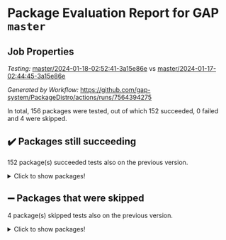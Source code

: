 # Package Evaluation Report for GAP `master`

## Job Properties

*Testing:* [master/2024-01-18-02:52:41-3a15e86e](https://github.com/gap-system/PackageDistro/blob/data/reports/master/2024-01-18-02:52:41-3a15e86e) vs [master/2024-01-17-02:44:45-3a15e86e](https://github.com/gap-system/PackageDistro/blob/data/reports/master/2024-01-17-02:44:45-3a15e86e)

*Generated by Workflow:* https://github.com/gap-system/PackageDistro/actions/runs/7564394275

In total, 156 packages were tested, out of which 152 succeeded, 0 failed and 4 were skipped.

## :heavy_check_mark: Packages still succeeding

152 package(s) succeeded tests also on the previous version.
<details><summary>Click to show packages!</summary>

- 4ti2interface 2023.02-04 [(success)](https://github.com/gap-system/PackageDistro/actions/runs/7564394275/job/20598791527)
- ace 5.6.2 [(success)](https://github.com/gap-system/PackageDistro/actions/runs/7564394275/job/20598791686)
- aclib 1.3.2 [(success)](https://github.com/gap-system/PackageDistro/actions/runs/7564394275/job/20598791832)
- agt 0.3.1 [(success)](https://github.com/gap-system/PackageDistro/actions/runs/7564394275/job/20598791961)
- alnuth 3.2.1 [(success)](https://github.com/gap-system/PackageDistro/actions/runs/7564394275/job/20598792147)
- anupq 3.3.0 [(success)](https://github.com/gap-system/PackageDistro/actions/runs/7564394275/job/20598792301)
- atlasrep 2.1.8 [(success)](https://github.com/gap-system/PackageDistro/actions/runs/7564394275/job/20598792459)
- autodoc 2023.06.19 [(success)](https://github.com/gap-system/PackageDistro/actions/runs/7564394275/job/20598792604)
- automata 1.15 [(success)](https://github.com/gap-system/PackageDistro/actions/runs/7564394275/job/20598792760)
- automgrp 1.3.2 [(success)](https://github.com/gap-system/PackageDistro/actions/runs/7564394275/job/20598792950)
- autpgrp 1.11 [(success)](https://github.com/gap-system/PackageDistro/actions/runs/7564394275/job/20598793154)
- cap 2024.01-03 [(success)](https://github.com/gap-system/PackageDistro/actions/runs/7564394275/job/20598793311)
- caratinterface 2.3.6 [(success)](https://github.com/gap-system/PackageDistro/actions/runs/7564394275/job/20598793456)
- cddinterface 2022.11.01 [(success)](https://github.com/gap-system/PackageDistro/actions/runs/7564394275/job/20598793597)
- circle 1.6.6 [(success)](https://github.com/gap-system/PackageDistro/actions/runs/7564394275/job/20598793718)
- classicpres 1.22 [(success)](https://github.com/gap-system/PackageDistro/actions/runs/7564394275/job/20598793897)
- cohomolo 1.6.11 [(success)](https://github.com/gap-system/PackageDistro/actions/runs/7564394275/job/20598794050)
- congruence 1.2.5 [(success)](https://github.com/gap-system/PackageDistro/actions/runs/7564394275/job/20598794199)
- corelg 1.56 [(success)](https://github.com/gap-system/PackageDistro/actions/runs/7564394275/job/20598794329)
- crime 1.6 [(success)](https://github.com/gap-system/PackageDistro/actions/runs/7564394275/job/20598794468)
- crisp 1.4.6 [(success)](https://github.com/gap-system/PackageDistro/actions/runs/7564394275/job/20598794602)
- crypting 0.10.4 [(success)](https://github.com/gap-system/PackageDistro/actions/runs/7564394275/job/20598794759)
- cryst 4.1.27 [(success)](https://github.com/gap-system/PackageDistro/actions/runs/7564394275/job/20598794934)
- crystcat 1.1.10 [(success)](https://github.com/gap-system/PackageDistro/actions/runs/7564394275/job/20598795103)
- ctbllib 1.3.7 [(success)](https://github.com/gap-system/PackageDistro/actions/runs/7564394275/job/20598795271)
- cubefree 1.19 [(success)](https://github.com/gap-system/PackageDistro/actions/runs/7564394275/job/20598795454)
- curlinterface 2.3.2 [(success)](https://github.com/gap-system/PackageDistro/actions/runs/7564394275/job/20598795631)
- cvec 2.8.1 [(success)](https://github.com/gap-system/PackageDistro/actions/runs/7564394275/job/20598795792)
- datastructures 0.3.0 [(success)](https://github.com/gap-system/PackageDistro/actions/runs/7564394275/job/20598795976)
- deepthought 1.0.6 [(success)](https://github.com/gap-system/PackageDistro/actions/runs/7564394275/job/20598796146)
- design 1.8 [(success)](https://github.com/gap-system/PackageDistro/actions/runs/7564394275/job/20598796313)
- difsets 2.3.1 [(success)](https://github.com/gap-system/PackageDistro/actions/runs/7564394275/job/20598796473)
- digraphs 1.6.3 [(success)](https://github.com/gap-system/PackageDistro/actions/runs/7564394275/job/20598796639)
- edim 1.3.7 [(success)](https://github.com/gap-system/PackageDistro/actions/runs/7564394275/job/20598796804)
- example 4.3.4 [(success)](https://github.com/gap-system/PackageDistro/actions/runs/7564394275/job/20598796993)
- examplesforhomalg 2023.10-01 [(success)](https://github.com/gap-system/PackageDistro/actions/runs/7564394275/job/20598797180)
- factint 1.6.3 [(success)](https://github.com/gap-system/PackageDistro/actions/runs/7564394275/job/20598797346)
- ferret 1.0.9 [(success)](https://github.com/gap-system/PackageDistro/actions/runs/7564394275/job/20598797514)
- fga 1.5.0 [(success)](https://github.com/gap-system/PackageDistro/actions/runs/7564394275/job/20598797678)
- fining 1.5.6 [(success)](https://github.com/gap-system/PackageDistro/actions/runs/7564394275/job/20598797844)
- float 1.0.4 [(success)](https://github.com/gap-system/PackageDistro/actions/runs/7564394275/job/20598798021)
- format 1.4.3 [(success)](https://github.com/gap-system/PackageDistro/actions/runs/7564394275/job/20598798217)
- forms 1.2.9 [(success)](https://github.com/gap-system/PackageDistro/actions/runs/7564394275/job/20598798375)
- fplsa 1.2.6 [(success)](https://github.com/gap-system/PackageDistro/actions/runs/7564394275/job/20598798590)
- fr 2.4.13 [(success)](https://github.com/gap-system/PackageDistro/actions/runs/7564394275/job/20598798790)
- francy 2.0.3 [(success)](https://github.com/gap-system/PackageDistro/actions/runs/7564394275/job/20598798974)
- fwtree 1.3 [(success)](https://github.com/gap-system/PackageDistro/actions/runs/7564394275/job/20598799149)
- gapdoc 1.6.6 [(success)](https://github.com/gap-system/PackageDistro/actions/runs/7564394275/job/20598799309)
- gauss 2023.02-04 [(success)](https://github.com/gap-system/PackageDistro/actions/runs/7564394275/job/20598799508)
- gaussforhomalg 2023.11-01 [(success)](https://github.com/gap-system/PackageDistro/actions/runs/7564394275/job/20598799906)
- gbnp 1.0.5 [(success)](https://github.com/gap-system/PackageDistro/actions/runs/7564394275/job/20598800411)
- generalizedmorphismsforcap 2023.08-02 [(success)](https://github.com/gap-system/PackageDistro/actions/runs/7564394275/job/20598800609)
- genss 1.6.8 [(success)](https://github.com/gap-system/PackageDistro/actions/runs/7564394275/job/20598800839)
- gradedmodules 2024.01-01 [(success)](https://github.com/gap-system/PackageDistro/actions/runs/7564394275/job/20598801045)
- gradedringforhomalg 2023.08-01 [(success)](https://github.com/gap-system/PackageDistro/actions/runs/7564394275/job/20598801242)
- grape 4.9.0 [(success)](https://github.com/gap-system/PackageDistro/actions/runs/7564394275/job/20598801427)
- groupoids 1.73 [(success)](https://github.com/gap-system/PackageDistro/actions/runs/7564394275/job/20598801635)
- grpconst 2.6.4 [(success)](https://github.com/gap-system/PackageDistro/actions/runs/7564394275/job/20598801854)
- guarana 0.96.3 [(success)](https://github.com/gap-system/PackageDistro/actions/runs/7564394275/job/20598802102)
- guava 3.18 [(success)](https://github.com/gap-system/PackageDistro/actions/runs/7564394275/job/20598802383)
- hap 1.61 [(success)](https://github.com/gap-system/PackageDistro/actions/runs/7564394275/job/20598802631)
- hapcryst 0.1.15 [(success)](https://github.com/gap-system/PackageDistro/actions/runs/7564394275/job/20598802843)
- hecke 1.5.3 [(success)](https://github.com/gap-system/PackageDistro/actions/runs/7564394275/job/20598803027)
- help 3.5 [(success)](https://github.com/gap-system/PackageDistro/actions/runs/7564394275/job/20598803220)
- homalg 2024.01-01 [(success)](https://github.com/gap-system/PackageDistro/actions/runs/7564394275/job/20598803367)
- homalgtocas 2023.11-01 [(success)](https://github.com/gap-system/PackageDistro/actions/runs/7564394275/job/20598803560)
- idrel 2.45 [(success)](https://github.com/gap-system/PackageDistro/actions/runs/7564394275/job/20598803754)
- images 1.3.1 [(success)](https://github.com/gap-system/PackageDistro/actions/runs/7564394275/job/20598803976)
- intpic 0.3.0 [(success)](https://github.com/gap-system/PackageDistro/actions/runs/7564394275/job/20598804121)
- io 4.8.2 [(success)](https://github.com/gap-system/PackageDistro/actions/runs/7564394275/job/20598804285)
- io_forhomalg 2023.02-04 [(success)](https://github.com/gap-system/PackageDistro/actions/runs/7564394275/job/20598804465)
- irredsol 1.4.4 [(success)](https://github.com/gap-system/PackageDistro/actions/runs/7564394275/job/20598804651)
- json 2.1.1 [(success)](https://github.com/gap-system/PackageDistro/actions/runs/7564394275/job/20598804816)
- jupyterkernel 1.5.0 [(success)](https://github.com/gap-system/PackageDistro/actions/runs/7564394275/job/20598804981)
- jupyterviz 1.5.6 [(success)](https://github.com/gap-system/PackageDistro/actions/runs/7564394275/job/20598805159)
- kan 1.36 [(success)](https://github.com/gap-system/PackageDistro/actions/runs/7564394275/job/20598805351)
- kbmag 1.5.11 [(success)](https://github.com/gap-system/PackageDistro/actions/runs/7564394275/job/20598805577)
- laguna 3.9.6 [(success)](https://github.com/gap-system/PackageDistro/actions/runs/7564394275/job/20598805736)
- liealgdb 2.2.1 [(success)](https://github.com/gap-system/PackageDistro/actions/runs/7564394275/job/20598805884)
- liepring 2.8 [(success)](https://github.com/gap-system/PackageDistro/actions/runs/7564394275/job/20598806024)
- liering 2.4.2 [(success)](https://github.com/gap-system/PackageDistro/actions/runs/7564394275/job/20598806182)
- linearalgebraforcap 2024.01-02 [(success)](https://github.com/gap-system/PackageDistro/actions/runs/7564394275/job/20598806375)
- localizeringforhomalg 2023.10-01 [(success)](https://github.com/gap-system/PackageDistro/actions/runs/7564394275/job/20598806548)
- loops 3.4.3 [(success)](https://github.com/gap-system/PackageDistro/actions/runs/7564394275/job/20598806704)
- lpres 1.0.3 [(success)](https://github.com/gap-system/PackageDistro/actions/runs/7564394275/job/20598806848)
- majoranaalgebras 1.5.1 [(success)](https://github.com/gap-system/PackageDistro/actions/runs/7564394275/job/20598807019)
- mapclass 1.4.6 [(success)](https://github.com/gap-system/PackageDistro/actions/runs/7564394275/job/20598807163)
- matgrp 0.70 [(success)](https://github.com/gap-system/PackageDistro/actions/runs/7564394275/job/20598807351)
- matricesforhomalg 2023.11-02 [(success)](https://github.com/gap-system/PackageDistro/actions/runs/7564394275/job/20598807517)
- modisom 2.5.4 [(success)](https://github.com/gap-system/PackageDistro/actions/runs/7564394275/job/20598807662)
- modulepresentationsforcap 2024.01-01 [(success)](https://github.com/gap-system/PackageDistro/actions/runs/7564394275/job/20598807849)
- modules 2024.01-01 [(success)](https://github.com/gap-system/PackageDistro/actions/runs/7564394275/job/20598808027)
- monoidalcategories 2024.01-01 [(success)](https://github.com/gap-system/PackageDistro/actions/runs/7564394275/job/20598808184)
- nconvex 2022.09-01 [(success)](https://github.com/gap-system/PackageDistro/actions/runs/7564394275/job/20598808353)
- nilmat 1.4.2 [(success)](https://github.com/gap-system/PackageDistro/actions/runs/7564394275/job/20598808548)
- nock 1.5 [(success)](https://github.com/gap-system/PackageDistro/actions/runs/7564394275/job/20598808744)
- normalizinterface 1.3.6 [(success)](https://github.com/gap-system/PackageDistro/actions/runs/7564394275/job/20598808979)
- nq 2.5.11 [(success)](https://github.com/gap-system/PackageDistro/actions/runs/7564394275/job/20598809128)
- numericalsgps 1.3.1 [(success)](https://github.com/gap-system/PackageDistro/actions/runs/7564394275/job/20598809299)
- openmath 11.5.3 [(success)](https://github.com/gap-system/PackageDistro/actions/runs/7564394275/job/20598809482)
- orb 4.9.0 [(success)](https://github.com/gap-system/PackageDistro/actions/runs/7564394275/job/20598809646)
- packagemanager 1.4.3 [(success)](https://github.com/gap-system/PackageDistro/actions/runs/7564394275/job/20598809809)
- patternclass 2.4.3 [(success)](https://github.com/gap-system/PackageDistro/actions/runs/7564394275/job/20598809992)
- permut 2.0.5 [(success)](https://github.com/gap-system/PackageDistro/actions/runs/7564394275/job/20598810182)
- polenta 1.3.10 [(success)](https://github.com/gap-system/PackageDistro/actions/runs/7564394275/job/20598810344)
- polymaking 0.8.7 [(success)](https://github.com/gap-system/PackageDistro/actions/runs/7564394275/job/20598810513)
- primgrp 3.4.4 [(success)](https://github.com/gap-system/PackageDistro/actions/runs/7564394275/job/20598810678)
- profiling 2.5.4 [(success)](https://github.com/gap-system/PackageDistro/actions/runs/7564394275/job/20598810830)
- qpa 1.35 [(success)](https://github.com/gap-system/PackageDistro/actions/runs/7564394275/job/20598810965)
- quagroup 1.8.4 [(success)](https://github.com/gap-system/PackageDistro/actions/runs/7564394275/job/20598811119)
- radiroot 2.9 [(success)](https://github.com/gap-system/PackageDistro/actions/runs/7564394275/job/20598811286)
- rcwa 4.7.1 [(success)](https://github.com/gap-system/PackageDistro/actions/runs/7564394275/job/20598811453)
- rds 1.8 [(success)](https://github.com/gap-system/PackageDistro/actions/runs/7564394275/job/20598811616)
- recog 1.4.2 [(success)](https://github.com/gap-system/PackageDistro/actions/runs/7564394275/job/20598811843)
- repndecomp 1.3.0 [(success)](https://github.com/gap-system/PackageDistro/actions/runs/7564394275/job/20598812022)
- repsn 3.1.1 [(success)](https://github.com/gap-system/PackageDistro/actions/runs/7564394275/job/20598812175)
- resclasses 4.7.3 [(success)](https://github.com/gap-system/PackageDistro/actions/runs/7564394275/job/20598812362)
- ringsforhomalg 2023.11-02 [(success)](https://github.com/gap-system/PackageDistro/actions/runs/7564394275/job/20598812529)
- sco 2023.08-01 [(success)](https://github.com/gap-system/PackageDistro/actions/runs/7564394275/job/20598812728)
- scscp 2.4.1 [(success)](https://github.com/gap-system/PackageDistro/actions/runs/7564394275/job/20598812910)
- semigroups 5.3.2 [(success)](https://github.com/gap-system/PackageDistro/actions/runs/7564394275/job/20598813071)
- sglppow 2.3 [(success)](https://github.com/gap-system/PackageDistro/actions/runs/7564394275/job/20598813224)
- sgpviz 0.999.5 [(success)](https://github.com/gap-system/PackageDistro/actions/runs/7564394275/job/20598813385)
- simpcomp 2.1.14 [(success)](https://github.com/gap-system/PackageDistro/actions/runs/7564394275/job/20598813555)
- singular 2023.02.09 [(success)](https://github.com/gap-system/PackageDistro/actions/runs/7564394275/job/20598813748)
- sl2reps 1.1 [(success)](https://github.com/gap-system/PackageDistro/actions/runs/7564394275/job/20598813955)
- sla 1.5.3 [(success)](https://github.com/gap-system/PackageDistro/actions/runs/7564394275/job/20598814095)
- smallgrp 1.5.3 [(success)](https://github.com/gap-system/PackageDistro/actions/runs/7564394275/job/20598814267)
- smallsemi 0.6.13 [(success)](https://github.com/gap-system/PackageDistro/actions/runs/7564394275/job/20598814450)
- sonata 2.9.6 [(success)](https://github.com/gap-system/PackageDistro/actions/runs/7564394275/job/20598814625)
- sophus 1.27 [(success)](https://github.com/gap-system/PackageDistro/actions/runs/7564394275/job/20598814800)
- sotgrps 1.2 [(success)](https://github.com/gap-system/PackageDistro/actions/runs/7564394275/job/20598814983)
- spinsym 1.5.2 [(success)](https://github.com/gap-system/PackageDistro/actions/runs/7564394275/job/20598815133)
- standardff 1.0 [(success)](https://github.com/gap-system/PackageDistro/actions/runs/7564394275/job/20598815312)
- symbcompcc 1.3.2 [(success)](https://github.com/gap-system/PackageDistro/actions/runs/7564394275/job/20598815475)
- thelma 1.3 [(success)](https://github.com/gap-system/PackageDistro/actions/runs/7564394275/job/20598815646)
- tomlib 1.2.11 [(success)](https://github.com/gap-system/PackageDistro/actions/runs/7564394275/job/20598815834)
- toolsforhomalg 2023.11-01 [(success)](https://github.com/gap-system/PackageDistro/actions/runs/7564394275/job/20598816009)
- toric 1.9.5 [(success)](https://github.com/gap-system/PackageDistro/actions/runs/7564394275/job/20598816183)
- toricvarieties 2022.07.13 [(success)](https://github.com/gap-system/PackageDistro/actions/runs/7564394275/job/20598816380)
- transgrp 3.6.5 [(success)](https://github.com/gap-system/PackageDistro/actions/runs/7564394275/job/20598816542)
- ugaly 4.1.3 [(success)](https://github.com/gap-system/PackageDistro/actions/runs/7564394275/job/20598816723)
- unipot 1.5 [(success)](https://github.com/gap-system/PackageDistro/actions/runs/7564394275/job/20598816926)
- unitlib 4.2.0 [(success)](https://github.com/gap-system/PackageDistro/actions/runs/7564394275/job/20598817129)
- utils 0.84 [(success)](https://github.com/gap-system/PackageDistro/actions/runs/7564394275/job/20598817319)
- uuid 0.7 [(success)](https://github.com/gap-system/PackageDistro/actions/runs/7564394275/job/20598817522)
- walrus 0.9991 [(success)](https://github.com/gap-system/PackageDistro/actions/runs/7564394275/job/20598817728)
- wedderga 4.10.4 [(success)](https://github.com/gap-system/PackageDistro/actions/runs/7564394275/job/20598817929)
- xmod 2.91 [(success)](https://github.com/gap-system/PackageDistro/actions/runs/7564394275/job/20598818100)
- xmodalg 1.23 [(success)](https://github.com/gap-system/PackageDistro/actions/runs/7564394275/job/20598818280)
- yangbaxter 0.10.3 [(success)](https://github.com/gap-system/PackageDistro/actions/runs/7564394275/job/20598818492)
- zeromqinterface 0.14 [(success)](https://github.com/gap-system/PackageDistro/actions/runs/7564394275/job/20598818644)
</details>

## :heavy_minus_sign: Packages that were skipped

4 package(s) skipped tests also on the previous version.
<details><summary>Click to show packages!</summary>

- browse 1.8.21 [(skipped)](https://github.com/gap-system/PackageDistro/actions/runs/7564394275/job/20598419341)
- itc 1.5.1 [(skipped)](https://github.com/gap-system/PackageDistro/actions/runs/7564394275/job/20598419341)
- polycyclic 2.16 [(skipped)](https://github.com/gap-system/PackageDistro/actions/runs/7564394275/job/20598419341)
- xgap 4.31 [(skipped)](https://github.com/gap-system/PackageDistro/actions/runs/7564394275/job/20598419341)
</details>

